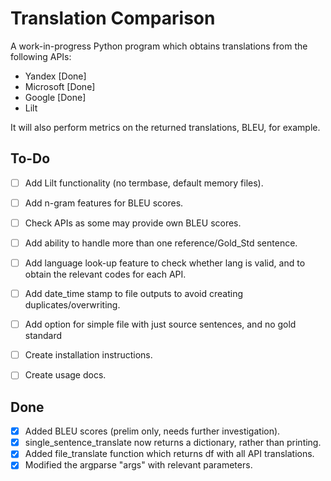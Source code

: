 # Translation Comparison

A work-in-progress Python program which obtains translations from the following APIs:

- Yandex    [Done]
- Microsoft [Done]
- Google    [Done]
- Lilt

It will also perform metrics on the returned translations, BLEU, for example.

## To-Do

- [ ] Add Lilt functionality (no termbase, default memory files).
- [ ] Add n-gram features for BLEU scores.
- [ ] Check APIs as some may provide own BLEU scores.
- [ ] Add ability to handle more than one reference/Gold_Std sentence.
- [ ] Add language look-up feature to check whether lang is valid, and to obtain
      the relevant codes for each API.
- [ ] Add date_time stamp to file outputs to avoid creating duplicates/overwriting.
- [ ] Add option for simple file with just source sentences, and no gold standard

- [ ] Create installation instructions.
- [ ] Create usage docs.

## Done

- [x] Added BLEU scores (prelim only, needs further investigation).
- [x] single_sentence_translate now returns a dictionary, rather than printing.
- [x] Added file_translate function which returns df with all API translations.
- [x] Modified the argparse "args" with relevant parameters.

